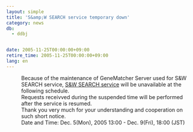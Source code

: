 ```yaml
---
layout: simple
title: 'S&amp;W SEARCH service temporary down'
category: news
db:
  - ddbj


date: 2005-11-25T00:00:00+09:00
retire_time: 2005-11-25T00:00:00+09:00
lang: en
---
```


<dd>Because of the maintenance of GeneMatcher Server used for S&amp;W SEARCH service, <a href="/search/swsearch-e.html">S&amp;W SEARCH service</a> will be unavailable at the following schedule.
<dd>Requests receivved during the suspended time will be performed after the service is resumed.
<dd>Thank you very much for your understanding and cooperation on such short notice.
<dd>Date and Time: Dec. 5(Mon), 2005 13:00 - Dec. 9(Fri), 18:00 (JST)</dd>
</dd>
</dd>
</dd>
